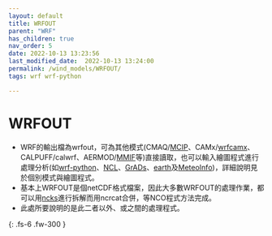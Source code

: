 ```yaml
---
layout: default
title: WRFOUT
parent: "WRF"
has_children: true
nav_order: 5
date: 2022-10-13 13:23:56
last_modified_date:  2022-10-13 13:24:00
permalink: /wind_models/WRFOUT/
tags: wrf wrf-python

---
```


# WRFOUT

- WRF的輸出檔為wrfout，可為其他模式(CMAQ/[MCIP](https://sinotec2.github.io/Focus-on-Air-Quality/GridModels/MCIP/)、CAMx/[wrfcamx](https://sinotec2.github.io/FAQ/2022/07/01/wrfcamx.html)、CALPUFF/calwrf、AERMOD/[MMIF](https://sinotec2.github.io/Focus-on-Air-Quality/PlumeModels/ME_pathways/mmif/)等)直接讀取，也可以輸入繪圖程式進行處理分析(如[wrf-python](https://sinotec2.github.io/Focus-on-Air-Quality/utilities/Graphics/wrf-python)、[NCL](https://sinotec2.github.io/Focus-on-Air-Quality/utilities/Graphics/NCL)、[GrADs](https://sinotec2.github.io/FAQ/2022/07/21/grads.html)、[earth](https://sinotec2.github.io/Focus-on-Air-Quality/utilities/Graphics/earth/uv10_json/)及[MeteoInfo](https://sinotec2.github.io/Focus-on-Air-Quality/utilities/Graphics/MeteoInfo/))，詳細說明見於個別模式與繪圖程式。
- 基本上WRFOUT是個netCDF格式檔案，因此大多數WRFOUT的處理作業，都可以用[ncks](https://sinotec2.github.io/Focus-on-Air-Quality/utilities/netCDF/ncks/)進行拆解而用ncrcat合併，等NCO程式方法完成。
- 此處所要說明的是此二者以外、或之間的處理程式。


{: .fs-6 .fw-300 }
